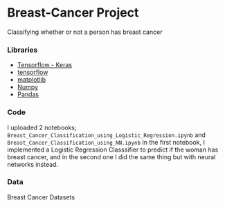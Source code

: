 # Breast-Cancer Project
Classifying whether or not a person has breast cancer

### Libraries
- [Tensorflow - Keras](https://www.tensorflow.org/api_docs/python/tf/keras)
- [tensorflow](https://www.tensorflow.org/)
- [matplotlib](http://matplotlib.org/)
- [Numpy](https://numpy.org/)
- [Pandas](https://pandas.pydata.org/)

### Code
I uploaded 2 notebooks; `Breast_Cancer_Classification_using_Logistic_Regression.ipynb` and `Breast_Cancer_Classification_using_NN.ipynb`
In the first notebook, I implemented a Logistic Regression Classsifier to predict if the woman has breast cancer, and in the second one I did the same thing but with neural networks instead.

### Data
Breast Cancer Datasets

